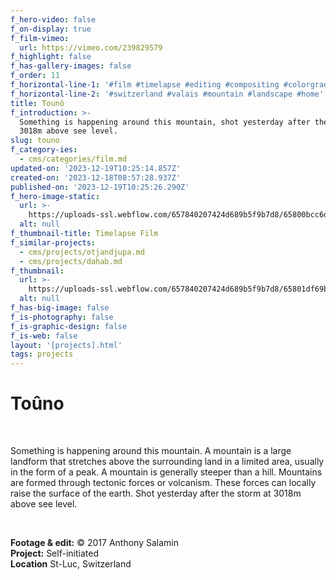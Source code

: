 ```yaml
---
f_hero-video: false
f_on-display: true
f_film-vimeo:
  url: https://vimeo.com/239829579
f_highlight: false
f_has-gallery-images: false
f_order: 11
f_horizontal-line-1: '#film #timelapse #editing #compositing #colorgrading'
f_horizontal-line-2: '#switzerland #valais #mountain #landscape #home'
title: Tounô
f_introduction: >-
  Something is happening around this mountain, shot yesterday after the storm at
  3018m above see level.
slug: touno
f_category-ies:
  - cms/categories/film.md
updated-on: '2023-12-19T10:25:14.857Z'
created-on: '2023-12-18T08:57:28.937Z'
published-on: '2023-12-19T10:25:26.290Z'
f_hero-image-static:
  url: >-
    https://uploads-ssl.webflow.com/657840207424d689b5f9b7d8/65800bcc6df9d43070eecd77_cover-v2.jpg
  alt: null
f_thumbnail-title: Timelapse Film
f_similar-projects:
  - cms/projects/otjandjupa.md
  - cms/projects/dahab.md
f_thumbnail:
  url: >-
    https://uploads-ssl.webflow.com/657840207424d689b5f9b7d8/65801df69b0c3dd1575c71c2_thumbnail.jpg
  alt: null
f_has-big-image: false
f_is-photography: false
f_is-graphic-design: false
f_is-web: false
layout: '[projects].html'
tags: projects
---
```


Toûno
=====

‍

Something is happening around this mountain. A mountain is a large landform that stretches above the surrounding land in a limited area, usually in the form of a peak. A mountain is generally steeper than a hill. Mountains are formed through tectonic forces or volcanism. These forces can locally raise the surface of the earth. Shot yesterday after the storm at 3018m above see level.

‍  

**Footage & edit:** © 2017 Anthony Salamin  
**Project:** Self-initiated  
**Location** St-Luc, Switzerland
